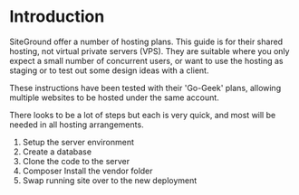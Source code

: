 # Introduction

SiteGround offer a number of hosting plans.  This guide is for their shared hosting, not virtual private servers (VPS).  They are suitable where you only expect a small number of concurrent users, or want to use the hosting as staging or to test out some design ideas with a client.

These instructions have been tested with their 'Go-Geek' plans, allowing multiple websites to be hosted under the same account.

There looks to be a lot of steps but each is very quick, and most will be needed in all hosting arrangements.

1. Setup the server environment
2. Create a database
3. Clone the code to the server
4. Composer Install the vendor folder
5. Swap running site over to the new deployment

